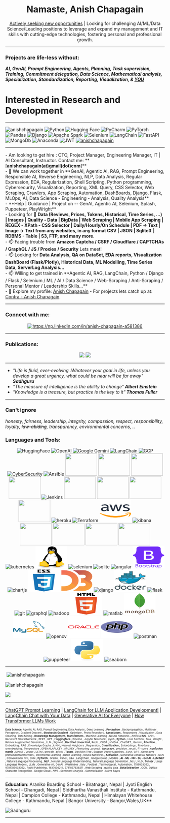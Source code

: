 <h1 align="center">Namaste, Anish Chapagain</h1>
<p align="center"><u>Actively seeking new opportunities</u> | Looking for challenging AI/ML/Data Science/Leading positions to leverage and expand my management and IT skills with cutting-edge technologies, fostering personal and professional growth.</p>
<hr/>
<h3 align="left">Projects are life-less without: </h3>
<p align="left">
<i><b>AI, GenAI, Prompt Engineering, Agents, Planning, Task supervision, Training, Commitment delegation, Data Science, Mathematical analysis, Specialization, Standardization, Reporting, Visualization, & <u> YOU </u></b></i>
</p>
<h1>Interested in Research and Development</h1>
<hr/>
<p>
<img src="https://komarev.com/ghpvc/?username=anishchapagain&label=PROFILE%20VIEWS&color=0e75b6" alt="anishchapagain"/>
<img src="https://img.shields.io/badge/Python-3776AB?logo=python&logoColor=fff&style=plastic" alt="Python"/>
<img src="https://img.shields.io/badge/Hugging%20Face-FFD21E?logo=huggingface&logoColor=000&style=plastic" alt="Hugging Face"/>
<img src="https://img.shields.io/badge/PyCharm-000?logo=pycharm&logoColor=fff&style=plastic" alt="PyCharm"/>
<img src="https://img.shields.io/badge/PyTorch-EE4C2C?logo=pytorch&logoColor=fff&style=plastic" alt="PyTorch"/>
<img src="https://img.shields.io/badge/pandas-150458?logo=pandas&logoColor=fff&style=plastic" alt="Pandas"/>
<img src="https://img.shields.io/badge/Django-092E20?logo=django&logoColor=fff&style=plastic" alt="Django"/>
<img src="https://img.shields.io/badge/Apache%20Spark-E25A1C?logo=apachespark&logoColor=fff&style=flat-square " alt="Apache Spark"/>
<img src="https://img.shields.io/badge/Selenium-43B02A?logo=selenium&logoColor=fff&style=plastic" alt="Selenium"/>
<img src="https://img.shields.io/badge/LangChain-1C3C3C?logo=langchain&logoColor=fff&style=plastic" alt="LangChain"/>
<img src="https://img.shields.io/badge/FastAPI-009688?logo=fastapi&logoColor=fff&style=plastic" alt="FastAPI"/>
<img src="https://img.shields.io/badge/MongoDB-47A248?logo=mongodb&logoColor=fff&style=plastic" alt="MongoDb"/>
<img src="https://img.shields.io/badge/Anaconda-44A833?logo=anaconda&logoColor=fff&style=plastic" alt="Anaconda"/>
<img src="https://img.shields.io/badge/JSON%20Web%20Tokens-000?logo=jsonwebtokens&logoColor=fff&style=plastic" alt="JWT"/>
<a href="https://github.com/ryo-ma/github-profile-trophy"><img src="https://github-profile-trophy.vercel.app/?username=anishchapagain" alt="anishchapagain" /></a>
</p>
<hr/>
- Am looking to get hire : CTO, Project Manager, Engineering Manager, IT | AI Consultant, Instructor. Contact me: **[<b>anishchapagain(at)gmail(dot)com</b>]**<br/>
- 💬 We can work together in **GenAI, Agentic AI, RAG, Prompt Engineering, Responsible AI, Reverse Engineering, NLP, Data Analysis, Regular Expression, EDA, Regularization, Shell Scripting, Python programming, Cybersecurity, Visualization, Reporting, XML Query, CSS Selector, Web Scraping, Crawlers, App Scraping, Automation, DashBoards, Django, Flask, MLOps, AI, Data Science - Engineering - Analysis, Quality Analysis**<br/>
- **Help | Guidance | Project on -- GenAI, Agentic AI, Selenium, Splash, Puppeteer, PlayWright**<br/>
- Looking for 💬 <b>Data (Reviews, Prices, Tokens, Historical, Time Series, ...) | Images | Quality - Data | BigData | Web Scraping | Mobile App Scraping | REGEX - XPath - CSS Selector | Daily/Hourly/On Schedule | PDF -> Text | Image -> Text from any websites, in any format CSV | JSON | Sqlite3 | RDBMS - Table | S3, FTP, and many more.</b><br/>
- 📫 Facing trouble from <b>Amazon Captcha / CSRF / Cloudflare / CAPTCHAs / GraphQL / JS / Proxies / Security</b> Lets meet!<br/>
- 📫 Looking for <b>Data Analysis, QA on DataSet, EDA reports, Visualization DashBoard (Flask/Plotly), Historical Data, ML Modelling, Time Series Data, ServerLog Analysis...</b><br/>
- 📫 Willing to get trained in **Agentic AI, RAG, LangChain, Python / Django / Flask / Selenium / ML / AI / Data Science / Web-Scraping / Anti-Scraping / Personal Mentor / Leadership Skills...**<br/>
- 💬 Explore my profile: <a href="https://www.linkedin.com/in/anish-chapagain-a581386">Anish Chapagain</a>
- For projects lets catch up at: <a href="https://contra.com/anishchapagain_bnq88zjm">Contra - Anish Chapagain</a>
<hr/>
<h3 align="left">Connect with me:</h3>
<p align="center">
<a href="https://np.linkedin.com/in/anish-chapagain-a581386" target="blank"><img align="center" src="https://raw.githubusercontent.com/rahuldkjain/github-profile-readme-generator/master/src/images/icons/Social/linked-in-alt.svg" alt="https://np.linkedin.com/in/anish-chapagain-a581386" height="40" width="50" /></a>
</p>
<hr/> 
<h3 align="left">Publications:</h3>
<p align="center">
<a href="https://www.amazon.com/Hands-Web-Scraping-Python-operations/dp/1789533392"><img src="https://static.packt-cdn.com/products/9781789533392/cover/smaller"/></a>
<a href="https://www.amazon.com/Hands-Web-Scraping-Python-techniques-dp-1837636214/dp/1837636214"><img src="https://static.packt-cdn.com/products/9781837636211/cover/smaller"/></a>
</p>
<hr />
<ul>
<li><i>"Life is fluid, ever-evolving..Whatever your goal in life, unless you develop a great urgency, what could be near will be far away"<b> Sadhguru</b></i></li>
<li><i>“The measure of intelligence is the ability to change”<b> Albert Einstein</b></i></li>
<li><i>"Knowledge is a treasure, but practice is the key to it"<b> Thomas Fuller</b></i></li>
</ul>
<hr/>
<h3 align="left"> Can't ignore </h3>
<p align="left">
<i>honesty, fairness, leadership, integrity, compassion, respect, responsibility, loyalty, <strike>law-abiding</strike>, transparency, environmental concerns, ..</i>
</p>
<h3 align="left">Languages and Tools:</h3>
<p align="center">
<img src="https://huggingface.co/datasets/huggingface/brand-assets/resolve/main/hf-logo-with-title.png" height="100" width="180" alt="HuggingFace">
<img src="https://freelogopng.com/images/all_img/1681142235openai-logo-png.png" height="90" width="160" alt="OpenAI">
<img src="https://www.gstatic.com/lamda/images/gemini_sparkle_v002_d4735304ff6292a690345.svg" height="100" width="120" alt="Google Gemini">
<img src="https://miro.medium.com/v2/resize:fit:700/1*-PlFCd_VBcALKReO3ZaOEg.png" height="120" width="220" alt="LangChain"/>
<img src="https://download.logo.wine/logo/Google_Cloud_Platform/Google_Cloud_Platform-Logo.wine.png" height="120" width="180" alt="GCP">
<img src="https://www.lazorpoint.com/hubfs/graphics/2019/New%20New%20Icons/Protect%20Your%20Business%20from%20Cyber%20Threats.png" height="70" width="100" alt="CyberSecurity"/>
<img src="https://encrypted-tbn0.gstatic.com/images?q=tbn:ANd9GcQ4FnESRwox2kMk5w31HJwvcn_ouerefsn-Ww&usqp=CAU" height="70" width="100" alt="Ansible"/>
<img src="https://spark.apache.org/docs/latest/img/spark-logo-hd.png" height="70" width="100"/>
<img src="https://spark.apache.org/images/scikit-learn.png" height="70" width="100">
<img src="https://spark.apache.org/images/pandas.png" height="70" width="100">
<img src="https://spark.apache.org/images/tableau-logo-tableau-software.png" height="70" width="100">
<img src="https://logowik.com/content/uploads/images/jenkins8460.jpg" height="70" width="100" alt="Jenkins">
<img src="https://spark.apache.org/images/PowerBI-Logo-Square-Insight-Platforms.png" height="70" width="100">
<img src="https://spark.apache.org/images/Elasticsearch.png" height="70" width="100">
<img src="https://spark.apache.org/images/1280px-Cassandra_logo.png" height="70" width="100">
<img src="https://spark.apache.org/images/AirflowLogo.png" height="70" width="100">
<img src="https://www.vectorlogo.zone/logos/heroku/heroku-icon.svg" alt="heroku" height="70" width="100"/>
<img src="https://images.squarespace-cdn.com/content/v1/5df3d8c5d2be5962e4f87890/1654520880675-FN8VWWY75W05JYW6VWAW/terraform.png?format=300w" alt="Terraform" height="70" width="100"/>
<img src="https://raw.githubusercontent.com/devicons/devicon/master/icons/amazonwebservices/amazonwebservices-original-wordmark.svg" alt="aws" height="70" width="100"/>
<img src="https://www.vectorlogo.zone/logos/elasticco_kibana/elasticco_kibana-icon.svg" alt="kibana" height="70" width="100"/>
<img src="https://spark.apache.org/images/tf_logo_social.png" height="70" width="100">
<img src="https://spark.apache.org/images/pytorch.png" height="70" width="100">
<img src="https://spark.apache.org/images/mlflow-logo.png" height="70" width="100">
<img src="https://spark.apache.org/images/superset.png" height="70" width="100">
<img src="https://www.vectorlogo.zone/logos/kubernetes/kubernetes-icon.svg" alt="kubernetes" height="70" width="100"/>
<img src="https://raw.githubusercontent.com/devicons/devicon/master/icons/linux/linux-original.svg" alt="linux" height="70" width="100"/>
<img src="https://raw.githubusercontent.com/detain/svg-logos/780f25886640cef088af994181646db2f6b1a3f8/svg/selenium-logo.svg" alt="selenium" height="70" width="166"/>
<img src="https://www.vectorlogo.zone/logos/sqlite/sqlite-icon.svg" alt="sqlite" height="70" width="100"/> 
<img src="https://angular.io/assets/images/logos/angular/angular.svg" alt="angular" height="70" width="100"/>
<img src="https://raw.githubusercontent.com/devicons/devicon/master/icons/bootstrap/bootstrap-plain-wordmark.svg" alt="bootstrap" height="70" width="100"/>
<img src="https://www.chartjs.org/media/logo-title.svg" alt="chartjs" height="70" width="100"/>
<img src="https://raw.githubusercontent.com/devicons/devicon/master/icons/css3/css3-original-wordmark.svg" alt="css3" height="70" width="100"/>
<img src="https://raw.githubusercontent.com/devicons/devicon/master/icons/d3js/d3js-original.svg" alt="d3js" height="70" width="100"/>
<img src="https://cdn.worldvectorlogo.com/logos/django.svg" alt="django" height="70" width="100"/>
<img src="https://raw.githubusercontent.com/devicons/devicon/master/icons/docker/docker-original-wordmark.svg" alt="docker" height="70" width="100"/>
<img src="https://www.vectorlogo.zone/logos/pocoo_flask/pocoo_flask-icon.svg" alt="flask" height="70" width="100"/>
<img src="https://www.vectorlogo.zone/logos/git-scm/git-scm-icon.svg" alt="git" height="70" width="100"/>
<img src="https://www.vectorlogo.zone/logos/graphql/graphql-icon.svg" alt="graphql" height="70" width="100"/> 
<img src="https://www.vectorlogo.zone/logos/apache_hadoop/apache_hadoop-icon.svg" alt="hadoop" height="70" width="166"/>
<img src="https://raw.githubusercontent.com/devicons/devicon/master/icons/html5/html5-original-wordmark.svg" alt="html5" height="70" width="100"/>
<img src="https://upload.wikimedia.org/wikipedia/commons/2/21/Matlab_Logo.png" alt="matlab" height="70" width="100"/>
<img src="https://raw.githubusercontent.com/devicons/devicon/master/icons/mongodb/mongodb-original-wordmark.svg" alt="mongodb" height="70" width="100"/>
<img src="https://raw.githubusercontent.com/devicons/devicon/master/icons/mysql/mysql-original-wordmark.svg" alt="mysql" height="70" width="100"/>
<img src="https://www.vectorlogo.zone/logos/opencv/opencv-icon.svg" alt="opencv" height="70" width="100"/>
<img src="https://raw.githubusercontent.com/devicons/devicon/master/icons/oracle/oracle-original.svg" alt="oracle" height="70" width="100"/>
<img src="https://raw.githubusercontent.com/devicons/devicon/master/icons/php/php-original.svg" alt="php" height="70" width="100"/>
<img src="https://www.vectorlogo.zone/logos/getpostman/getpostman-icon.svg" alt="postman" height="70" width="100"/>
<img src="https://www.vectorlogo.zone/logos/pptrdev/pptrdev-official.svg" alt="puppeteer" height="70" width="100"/>
<img src="https://raw.githubusercontent.com/devicons/devicon/master/icons/python/python-original.svg" alt="python" height="70" width="100"/>
<img src="https://seaborn.pydata.org/_images/logo-mark-lightbg.svg" alt="seaborn" height="70" width="100"/>
</p>
<hr/>
<p>&nbsp;<img align="center" src="https://github-readme-stats.vercel.app/api?username=anishchapagain&show_icons=true&locale=en" alt="anishchapagain" /></p>
<p><img align="center" src="https://github-readme-streak-stats.herokuapp.com/?user=anishchapagain&" alt="anishchapagain" /></p>
<p><img src="https://github-readme-stats.vercel.app/api/top-langs/?username=anishchapagain&theme=dark&hide_border=false&include_all_commits=false&count_private=false&layout=compact" /></p>
<hr/>
<p align="left">
<a href="https://learn.deeplearning.ai/accomplishments/2c20c994-629c-41d4-9e44-cc6391e2102e?usp=sharing">ChatGPT Prompt Learning</a> |
<a href="https://learn.deeplearning.ai/accomplishments/d4815dc3-b9fe-4c90-967a-5aa784889aa5?usp=sharing">LangChain for LLM Application Development!</a> |
<a href="https://learn.deeplearning.ai/accomplishments/c11527c3-cf37-4ea0-9a47-56b78e06f284?usp=sharing">LangChain Chat with Your Data</a> |
<a href="https://learn.deeplearning.ai/accomplishments/df5054d9-ab6a-44df-a6e3-515b22a20546?usp=sharing">Generative AI for Everyone</a> |
<a href="https://learn.deeplearning.ai/accomplishments/ddbdee65-fc29-4df9-8178-7fcb2313802b?usp=sharing">How Transformer LLMs Work</a>
</p>
</hr>
<p style="font-size: 8px;"><strong>Data Science</strong>, Agentic AI, RAG, Prompt Engineering, Data Analysis , Deep Learning , <strong>Perceptron</strong> , Backpropagation , Multilayer Perceptron , Gradient Descent , <strong>Stochastic Gradient</strong> , Optimizer , Photo Receptors , <strong>Associators</strong> , Responders , Visualization , Data Cleaning , Data Mining , <strong>Knowledge Management</strong>, <strong>Transformers</strong> , Machine Learning , Neural Networks , Artificial NN , ANN , Recurrent Neural Network , BERT , GPT , <strong>Huggingface</strong> , Pipeline , Jupyter Notebook , ipynb , <strong>Python</strong> , Loss function , Bias , Weight , Retrival Augemented Generative , LLM , Sigmoid , <strong>Rectified Linear Unit</strong>, ReLU , CUDA , NVIDIA , ChatGPT , Gemini , <strong>Attention</strong> , Embedding , RAG , Knowledge Graphs , k-NN , Nearest Neighbors , Regression , <strong>Classification</strong> , Embeddings , Fine-tune , unembedding , Temperature , OPENAI_API_KEY , API_KEY , Finetuning , prompt , <strong>Accuracy</strong> , precision , recall , F1-score , <strong>confusion matrix</strong> , MNIST , Vector , LSTM , pretrain , BRNN , <strong>Token</strong> , Decision Tree , Support Vector Machines , SVM , GPT , Generative pretrained transformers , Incremental Learning , Batch Learning , Neural Networks , <strong>Activation</strong> , Generative Adversial Network , GAN , Convolutional NN , CNN , <strong>PyTorch</strong> , Gradio , Panel , Q&A , LangChain , Google Colab , Models , <strong>AI - ML - NN - DL - GenAI - LLM NLP</strong> , Natural Language Processing , <strong>NLP</strong> , Natural Language Understanding , Natural Language Generation , NLU , NLG , <strong>Tensor</strong> , Large Language Models , LLMs , Generative AI , GenAI , Westindies , Italy , Football , Technological , Automation , 1789533392 , 9781789533392 , Packt Publishing , 1837636211 , 9781837636211 , Web Scraping , quality data , <strong>Data Extraction</strong> , OCR , Optical Character Recognition , Google Cloud , AWS , Sentiment Analysis , Summarization , Naive Bayes</strong></p>
<hr/>
<p align="left">
<b>Education</b>: Araniko Boarding School - Biratnagar, Nepal | Jyoti English School - Dhangadi, Nepal | Siddhartha Vanasthali Institute - Kathmandu, Nepal | Campion College - Kathmandu, Nepal | Himalayan Whitehouse College - Kathmandu, Nepal | Bangor University - Bangor,Wales,UK**
</p>
<p align="left">
<img src="https://play-lh.googleusercontent.com/mUlaWjQsKr6guWoqSbax57X6gRq9qxWFfA0W_Sury0aV4fqF23mc1Lzkbt2Hrnpj2A" width="140" height="160" alt="Sadhguru"/>
</p>
<hr/>

